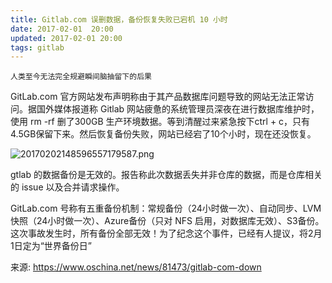 ```yaml
---
title: Gitlab.com 误删数据，备份恢复失败已宕机 10 小时
date: 2017-02-01  20:00
updated: 2017-02-01 20:00
tags: gitlab
---
```


`人类至今无法完全规避瞬间脑抽留下的后果`

GitLab.com 官方网站发布声明称由于其产品数据库问题导致的网站无法正常访问。据国外媒体报道称 Gitlab 网站疲惫的系统管理员深夜在进行数据库维护时，使用 rm -rf 删了300GB 生产环境数据。等到清醒过来紧急按下ctrl + c，只有4.5GB保留下来。然后恢复备份失败，网站已经宕了10个小时，现在还没恢复。


![20170202148596557179587.png](http://ok73hb95u.bkt.clouddn.com/20170202148596557179587.png)

gtlab 的数据备份是无效的。报告称此次数据丢失并非仓库的数据，而是仓库相关的 issue 以及合并请求操作。

GitLab.com 号称有五重备份机制：常规备份（24小时做一次）、自动同步、LVM快照（24小时做一次）、Azure备份（只对 NFS 启用，对数据库无效）、S3备份。这次事故发生时，所有备份全部无效！为了纪念这个事件，已经有人提议，将2月1日定为“世界备份日”


来源: https://www.oschina.net/news/81473/gitlab-com-down
